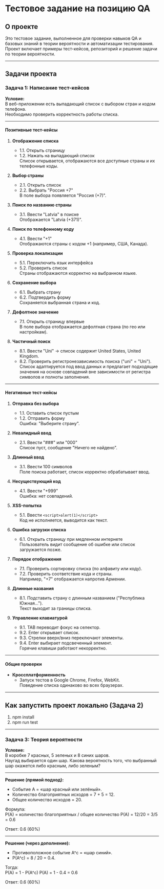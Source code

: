 # Тестовое задание на позицию QA

## О проекте
Это тестовое задание, выполненное для проверки навыков QA и базовых знаний в теории вероятности и автоматизации тестирования.  
Проект включает примеры тест-кейсов, репозиторий и решение задачи по теории вероятности.

---

## Задачи проекта

### Задача 1: Написание тест-кейсов

**Условие:**  
В веб-приложении есть выпадающий список с выбором стран и кодом телефона.  
Необходимо проверить корректность работы списка.

---

#### Позитивные тест-кейсы

1. **Отображение списка**  
   - 1.1. Открыть страницу  
   - 1.2. Нажать на выпадающий список  
   Список открывается, отображаются все доступные страны и их телефонные коды.

2. **Выбор страны**  
   - 2.1. Открыть список  
   - 2.2. Выбрать "Россия +7"  
   В поле выбора появляется "Россия (+7)".

3. **Поиск по названию страны**  
   - 3.1. Ввести "Latvia" в поиске  
   Отображается "Latvia (+371)".

4. **Поиск по телефонному коду**  
   - 4.1. Ввести "+1"  
   Отображаются страны с кодом +1 (например, США, Канада).

5. **Проверка локализации**  
   - 5.1. Переключить язык интерфейса  
   - 5.2. Проверить список  
   Страны отображаются корректно на выбранном языке.

6. **Сохранение выбора**  
   - 6.1. Выбрать страну  
   - 6.2. Подтвердить форму  
   Сохраняется выбранная страна и код.

7. **Дефолтное значение**  
   - 7.1. Открыть страницу впервые  
   В поле выбора отображается дефолтная страна (по гео или настройкам).


8. **Частичный поиск**  
   - 8.1. Ввести "Uni" → список содержит United States, United Kingdom.  
   - 8.2. Проверить регистронезависимость поиска ("uni" = "Uni").  
   Список адаптируется под ввод данных и предлагает подходящие значения на основе совпадений вне зависимости от регистра символов и полноты заполнения.


---

#### Негативные тест-кейсы

1. **Отправка без выбора**  
   - 1.1. Оставить список пустым  
   - 1.2. Отправить форму  
   Ошибка: "Выберите страну".

2. **Невалидный ввод**  
   - 2.1. Ввести "###" или "000"  
   Список пуст, сообщение "Ничего не найдено".

3. **Длинный ввод**  
   - 3.1. Ввести 100 символов  
   Поле поиска работает, список корректно обрабатывает ввод.

4. **Несуществующий код**  
   - 4.1. Ввести "+999"  
   Ошибка: нет совпадений.

5. **XSS-попытка**  
   - 5.1. Ввести `<script>alert(1)</script>`  
   Код не исполняется, выводится как текст.

6. **Ошибка загрузки списка**  
   - 6.1. Открыть страницу при медленном интернете  
   Пользователь видит сообщение об ошибке или список загружается позже.

7. **Порядок отображения**  
   - 7.1. Проверить сортировку списка (по алфавиту или коду).  
   - 7.2. Проверить соответствие кода и страны.  
   Например, "+7" отображается напротив Армении.

8. **Длинные названия**  
   - 8.1. Подставить страну с длинным названием ("Республика Южная...").  
   Текст выходит за границы списка.

9. **Управление клавиатурой**  
   - 9.1. TAB переводит фокус на селектор.  
   - 9.2. Enter открывает список.  
   - 9.3. Стрелки вверх/вниз переключают элементы.  
   - 9.4. Enter выбирает подсвеченный элемент.  
   Горячие клавиши работают некорректно.

---

#### Общие проверки

- **Кроссплатформенность**  
  - Запуск тестов в Google Chrome, Firefox, WebKit.  
  Поведение списка одинаково во всех браузерах.

---

## Как запустить проект локально (Задача 2)
1. npm install
2. npm run test

---

### Задача 3: Теория вероятности

**Условие:**  
В коробке 7 красных, 5 зеленых и 8 синих шаров.  
Наугад выбирается один шар. Какова вероятность того, что выбранный шар окажется либо красным, либо зеленым?

---

**Решение (прямой подход):**

- Событие A = «шар красный или зелёный».  
- Количество благоприятных исходов = 7 + 5 = 12.  
- Общее количество исходов = 20.  

Формула:  
P(A) = количество благоприятных / общее количество
P(A) = 12/20 = 3/5 = 0.6

Ответ: 0.6 (60%)

---

**Решение (через дополнение):**

- Противоположное событие A^с = «шар синий».  
- P(A^c) = 8 / 20 = 0.4.  

Тогда:  
P(A) = 1 - P(A^c)
P(A) = 1 - 0.4 = 0.6

Ответ: 0.6 (60%)